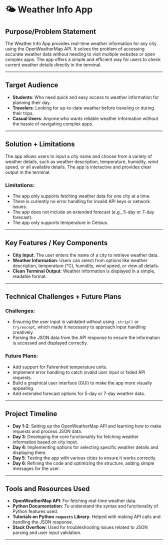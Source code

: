 # 🌤️ Weather Info App

## Purpose/Problem Statement
The Weather Info App provides real-time weather information for any city using the OpenWeatherMap API. It solves the problem of accessing accurate weather data without needing to visit multiple websites or open complex apps. The app offers a simple and efficient way for users to check current weather details directly in the terminal.

---

## Target Audience
- **Students**: Who need quick and easy access to weather information for planning their day.
- **Travelers**: Looking for up-to-date weather before traveling or during their trips.
- **Casual Users**: Anyone who wants reliable weather information without the hassle of navigating complex apps.

---

## Solution + Limitations
The app allows users to input a city name and choose from a variety of weather details, such as weather description, temperature, humidity, wind speed, or all available details. The app is interactive and provides clear output in the terminal.

### Limitations:
- The app only supports fetching weather data for one city at a time.
- There is currently no error handling for invalid API keys or network issues.
- The app does not include an extended forecast (e.g., 5-day or 7-day forecast).
- The app only supports temperature in Celsius.

---

## Key Features / Key Components
- **City Input**: The user enters the name of a city to retrieve weather data.
- **Weather Information**: Users can select from options like weather description, temperature (°C), humidity, wind speed, or view all details.
- **Clean Terminal Output**: Weather information is displayed in a simple, readable format.

---

## Technical Challenges + Future Plans
### Challenges:
- Ensuring the user input is validated without using `.strip()` or `try/except`, which made it necessary to approach input handling creatively.
- Parsing the JSON data from the API response to ensure the information is accessed and displayed correctly.

### Future Plans:
- Add support for Fahrenheit temperature units.
- Implement error handling to catch invalid user input or failed API requests.
- Build a graphical user interface (GUI) to make the app more visually appealing.
- Add extended forecast options for 5-day or 7-day weather data.

---

## Project Timeline
- **Day 1-2**: Setting up the OpenWeatherMap API and learning how to make requests and process JSON data.
- **Day 3**: Developing the core functionality for fetching weather information based on city input.
- **Day 4**: Implementing options for selecting specific weather details and displaying them.
- **Day 5**: Testing the app with various cities to ensure it works correctly.
- **Day 6**: Refining the code and optimizing the structure, adding simple messages for the user.

---

## Tools and Resources Used
- **OpenWeatherMap API**: For fetching real-time weather data.
- **Python Documentation**: To understand the syntax and functionality of Python features used.
- **Tutorials on Python `requests` Library**: Helped with making API calls and handling the JSON response.
- **Stack Overflow**: Used for troubleshooting issues related to JSON parsing and user input validation.

---
